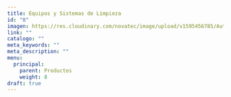 ```yaml
---
title: Equipos y Sistemas de Limpieza
id: "8"
imagen: https://res.cloudinary.com/novatec/image/upload/v1595456785/AutoVac-Stretch-Specs_1_ghiw0i.jpg
link: ""
catalogo: ""
meta_keywords: ""
meta_description: ""
menu:
  principal:
    parent: Productos
    weight: 8
draft: true
---
```

